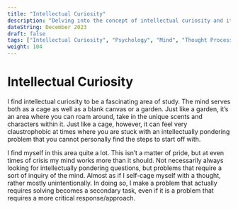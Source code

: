 ```yaml
---
title: "Intellectual Curiosity"
description: "Delving into the concept of intellectual curiosity and its implications on the mind."
dateString: December 2023
draft: false
tags: ["Intellectual Curiosity", "Psychology", "Mind", "Thought Process"]
weight: 104
---
```


# Intellectual Curiosity

I find intellectual curiosity to be a fascinating area of study. The mind serves both as a cage as well as a blank canvas or a garden. Just like a garden, it’s an area where you can roam around, take in the unique scents and characters within it. Just like a cage, however, it can feel very claustrophobic at times where you are stuck with an intellectually pondering problem that you cannot personally find the steps to start off with. 

I find myself in this area quite a lot. This isn’t a matter of pride, but at even times of crisis my mind works more than it should. Not necessarily always looking for intellectually pondering questions, but problems that require a sort of inquiry of the mind. Almost as if I self-cage myself with a thought, rather mostly unintentionally. In doing so, I make a problem that actually requires solving becomes a secondary task, even if it is a problem that requires a more critical response/approach.